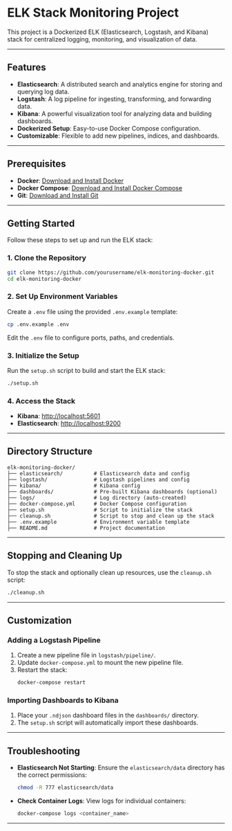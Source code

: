 # ELK Stack Monitoring Project

This project is a Dockerized ELK (Elasticsearch, Logstash, and Kibana) stack for centralized logging, monitoring, and visualization of data. 

---

## Features

- **Elasticsearch**: A distributed search and analytics engine for storing and querying log data.
- **Logstash**: A log pipeline for ingesting, transforming, and forwarding data.
- **Kibana**: A powerful visualization tool for analyzing data and building dashboards.
- **Dockerized Setup**: Easy-to-use Docker Compose configuration.
- **Customizable**: Flexible to add new pipelines, indices, and dashboards.

---

## Prerequisites

- **Docker**: [Download and Install Docker](https://docs.docker.com/get-docker/)
- **Docker Compose**: [Download and Install Docker Compose](https://docs.docker.com/compose/install/)
- **Git**: [Download and Install Git](https://git-scm.com/)

---

## Getting Started

Follow these steps to set up and run the ELK stack:

### 1. Clone the Repository

```bash
git clone https://github.com/yourusername/elk-monitoring-docker.git
cd elk-monitoring-docker
```

### 2. Set Up Environment Variables

Create a `.env` file using the provided `.env.example` template:

```bash
cp .env.example .env
```

Edit the `.env` file to configure ports, paths, and credentials.

### 3. Initialize the Setup

Run the `setup.sh` script to build and start the ELK stack:

```bash
./setup.sh
```

### 4. Access the Stack

- **Kibana**: [http://localhost:5601](http://localhost:5601)
- **Elasticsearch**: [http://localhost:9200](http://localhost:9200)

---

## Directory Structure

```plaintext
elk-monitoring-docker/
├── elasticsearch/          # Elasticsearch data and config
├── logstash/               # Logstash pipelines and config
├── kibana/                 # Kibana config
├── dashboards/             # Pre-built Kibana dashboards (optional)
├── logs/                   # Log directory (auto-created)
├── docker-compose.yml      # Docker Compose configuration
├── setup.sh                # Script to initialize the stack
├── cleanup.sh              # Script to stop and clean up the stack
├── .env.example            # Environment variable template
├── README.md               # Project documentation
```

---

## Stopping and Cleaning Up

To stop the stack and optionally clean up resources, use the `cleanup.sh` script:

```bash
./cleanup.sh
```

---

## Customization

### Adding a Logstash Pipeline

1. Create a new pipeline file in `logstash/pipeline/`.
2. Update `docker-compose.yml` to mount the new pipeline file.
3. Restart the stack:
   ```bash
   docker-compose restart
   ```

### Importing Dashboards to Kibana

1. Place your `.ndjson` dashboard files in the `dashboards/` directory.
2. The `setup.sh` script will automatically import these dashboards.

---

## Troubleshooting

- **Elasticsearch Not Starting**: Ensure the `elasticsearch/data` directory has the correct permissions:
  ```bash
  chmod -R 777 elasticsearch/data
  ```
- **Check Container Logs**: View logs for individual containers:
  ```bash
  docker-compose logs <container_name>
  ```

---

